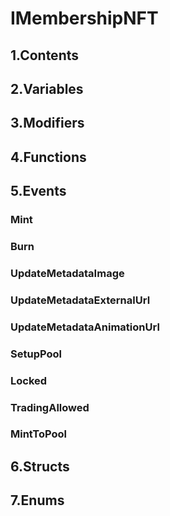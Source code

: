 # IMembershipNFT



## 1.Contents

<!-- START doctoc -->
<!-- END doctoc -->

## 2.Variables

## 3.Modifiers

## 4.Functions

## 5.Events
### Mint





### Burn





### UpdateMetadataImage





### UpdateMetadataExternalUrl





### UpdateMetadataAnimationUrl





### SetupPool





### Locked





### TradingAllowed





### MintToPool






## 6.Structs

## 7.Enums
